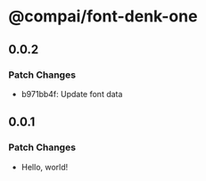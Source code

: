 # @compai/font-denk-one

## 0.0.2

### Patch Changes

- b971bb4f: Update font data

## 0.0.1

### Patch Changes

- Hello, world!
